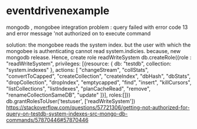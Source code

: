# eventdrivenexample

mongodb , mongobee integration problem
:  query failed with error code 13 and error message 'not authorized on to execute command

solution: 
the mongobee reads the system index. but the user with which the mongobee is authenticating cannot read system.indicies. because, new mongodb release.
Hence, create role readWriteSystem
db.createRole({role : "readWriteSystem", privileges: [{resource: { db: "testdb", collection: "system.indexes" }, actions: [ "changeStream", "collStats", "convertToCapped", "createCollection", "createIndex", "dbHash", "dbStats", "dropCollection", "dropIndex", "emptycapped", "find", "insert", "killCursors", "listCollections", "listIndexes", "planCacheRead", "remove", "renameCollectionSameDB", "update" ]}], roles:[]})
db.grantRolesToUser('testuser', ['readWriteSystem'])
https://stackoverflow.com/questions/57721306/getting-not-authorized-for-query-on-testdb-system-indexes-src-mongo-db-commands/57870446#57870446